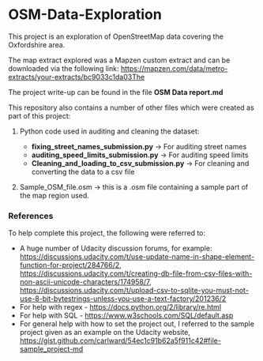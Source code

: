 # OSM-Data-Exploration

This project is an exploration of OpenStreetMap data covering the Oxfordshire area.

The map extract explored was a Mapzen custom extract and can be downloaded via the following link:
https://mapzen.com/data/metro-extracts/your-extracts/bc9033c1da03The

The project write-up can be found in the file **OSM Data report.md**

This repository also contains a number of other files which were created as part of this project:

1. Python code used in auditing and cleaning the dataset:
    - **fixing_street_names_submission.py** -> For auditing street names
    - **auditing_speed_limits_submission.py** -> For auditing speed limits
    - **Cleaning_and_loading_to_csv_submission.py** -> For cleaning and converting the data to a csv file


2. Sample_OSM_file.osm -> this is a .osm file containing a sample part of the map region used.

### References

To help complete this project, the following were referred to:

  - A huge number of Udacity discussion forums, for example: https://discussions.udacity.com/t/use-update-name-in-shape-element-function-for-project/284766/2, https://discussions.udacity.com/t/creating-db-file-from-csv-files-with-non-ascii-unicode-characters/174958/7, https://discussions.udacity.com/t/upload-csv-to-sqlite-you-must-not-use-8-bit-bytestrings-unless-you-use-a-text-factory/201236/2
  - For help with regex - https://docs.python.org/2/library/re.html
  - For help with SQL - https://www.w3schools.com/SQL/default.asp
  - For general help with how to set the project out, I referred to the sample project given as an example on the Udacity website, https://gist.github.com/carlward/54ec1c91b62a5f911c42#file-sample_project-md
